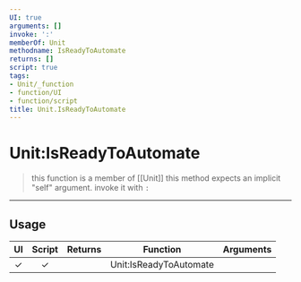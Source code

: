 ```yaml
---
UI: true
arguments: []
invoke: ':'
memberOf: Unit
methodname: IsReadyToAutomate
returns: []
script: true
tags:
- Unit/_function
- function/UI
- function/script
title: Unit.IsReadyToAutomate
---
```

# Unit:IsReadyToAutomate
> this function is a member of [[Unit]]
> this method expects an implicit "self" argument. invoke it with `:`
-----
## Usage
|  UI | Script | Returns | Function | Arguments |
|:---:|:------:|-------:|:--------:|:---------|
|✓|✓||Unit:IsReadyToAutomate||
